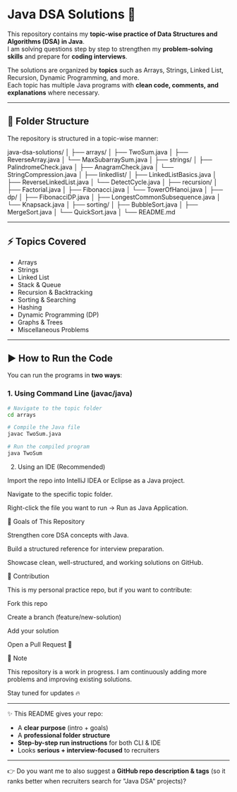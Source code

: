 # Java DSA Solutions 🚀

This repository contains my **topic-wise practice of Data Structures and Algorithms (DSA) in Java**.  
I am solving questions step by step to strengthen my **problem-solving skills** and prepare for **coding interviews**.

The solutions are organized by **topics** such as Arrays, Strings, Linked List, Recursion, Dynamic Programming, and more.  
Each topic has multiple Java programs with **clean code, comments, and explanations** where necessary.

---

## 📂 Folder Structure

The repository is structured in a topic-wise manner:

java-dsa-solutions/
│
├── arrays/
│ ├── TwoSum.java
│ ├── ReverseArray.java
│ └── MaxSubarraySum.java
│
├── strings/
│ ├── PalindromeCheck.java
│ ├── AnagramCheck.java
│ └── StringCompression.java
│
├── linkedlist/
│ ├── LinkedListBasics.java
│ ├── ReverseLinkedList.java
│ └── DetectCycle.java
│
├── recursion/
│ ├── Factorial.java
│ ├── Fibonacci.java
│ └── TowerOfHanoi.java
│
├── dp/
│ ├── FibonacciDP.java
│ ├── LongestCommonSubsequence.java
│ └── Knapsack.java
│
├── sorting/
│ ├── BubbleSort.java
│ ├── MergeSort.java
│ └── QuickSort.java
│
└── README.md


---

## ⚡ Topics Covered

- Arrays
- Strings
- Linked List
- Stack & Queue
- Recursion & Backtracking
- Sorting & Searching
- Hashing
- Dynamic Programming (DP)
- Graphs & Trees
- Miscellaneous Problems

---

## ▶️ How to Run the Code

You can run the programs in **two ways**:

### 1. Using Command Line (javac/java)
```bash
# Navigate to the topic folder
cd arrays

# Compile the Java file
javac TwoSum.java

# Run the compiled program
java TwoSum
```
2. Using an IDE (Recommended)

Import the repo into IntelliJ IDEA or Eclipse as a Java project.

Navigate to the specific topic folder.

Right-click the file you want to run → Run as Java Application.

🎯 Goals of This Repository

Strengthen core DSA concepts with Java.

Build a structured reference for interview preparation.

Showcase clean, well-structured, and working solutions on GitHub.

🤝 Contribution

This is my personal practice repo, but if you want to contribute:

Fork this repo

Create a branch (feature/new-solution)

Add your solution

Open a Pull Request 🚀

📌 Note

This repository is a work in progress. I am continuously adding more problems and improving existing solutions.

Stay tuned for updates 🔥


---

✨ This README gives your repo:
- A **clear purpose** (intro + goals)
- A **professional folder structure**
- **Step-by-step run instructions** for both CLI & IDE
- Looks **serious + interview-focused** to recruiters

---

👉 Do you want me to also suggest a **GitHub repo description & tags** (so it ranks better when recruiters search for "Java DSA" projects)?

